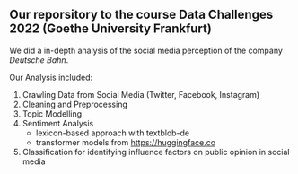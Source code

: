 ## Our reporsitory to the course Data Challenges 2022 (Goethe University Frankfurt)
We did a in-depth analysis of the social media perception of the company *Deutsche Bahn*. 

Our Analysis included:
1. Crawling Data from Social Media (Twitter, Facebook, Instagram) 
2. Cleaning and Preprocessing
3. Topic Modelling
4. Sentiment Analysis
   - lexicon-based approach with textblob-de
   - transformer models from https://huggingface.co
5. Classification for identifying influence factors on public opinion in social media
